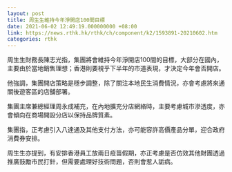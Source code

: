 ```yaml
---
layout: post
title: 周生生維持今年淨開店100間目標
date: 2021-06-02 12:49:19.000000000 +08:00
link: https://news.rthk.hk/rthk/ch/component/k2/1593891-20210602.htm
categories: rthk
---
```


周生生財務長陳志光指，集團將會維持今年淨開店100間的目標，大部分在國內，主要由於當地銷售理想；香港則要視乎下半年的市道表現，才決定今年會否開店。

他強調，集團開店策略是穩步調整，除了關注本地民生消費情況，亦會考慮將來通關後遊客區的店舖部署。

集團主席兼總經理周永成補充，在內地擴充分店網絡時，主要考慮城市滲透度，亦會傾向在商場開設分店以保持品牌質素。

集團指，正考慮引入八達通及其他支付方法，亦可能容許高價產品分單，迎合政府消費券安排。

周生生亦提到，有安排香港員工放兩日疫苗假期，亦正考慮是否仿效其他財團透過推廣鼓勵市民打針，但需要處理好技術問題，否則會惹人詬病。
